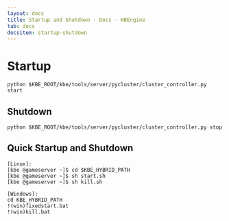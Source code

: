 ```yaml
---
layout: docs
title: Startup and Shutdown · Docs · KBEngine
tab: docs
docsitem: startup-shutdown
---
```


Startup
==============

	python $KBE_ROOT/kbe/tools/server/pycluster/cluster_controller.py start


Shutdown
-------------------

	python $KBE_ROOT/kbe/tools/server/pycluster/cluster_controller.py stop


Quick Startup and Shutdown
-------------------

	[Linux]:
	[kbe @gameserver ~]$ cd $KBE_HYBRID_PATH
	[kbe @gameserver ~]$ sh start.sh
	[kbe @gameserver ~]$ sh kill.sh

	[Windows]:
	cd KBE_HYBRID_PATH
	!(win)fixedstart.bat
	!(win)kill.bat